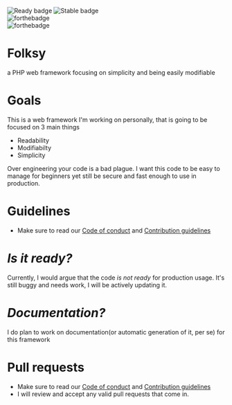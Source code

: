 ![Ready badge](https://img.shields.io/badge/Ready-no-<COLOR>.svg) ![Stable badge](https://img.shields.io/badge/Stable-no-<COLOR>.svg)
<br>
![forthebadge](https://forthebadge.com/images/badges/60-percent-of-the-time-works-every-time.svg)<br>
![forthebadge](https://forthebadge.com/images/badges/built-with-love.svg)

# Folksy
a PHP web framework focusing on simplicity and being easily modifiable<br>
<h1>Goals</h1>
This is a web framework I'm working on personally, that is going to be focused on 3 main things<br>
<ul>
  <li>Readability</li>
  <li>Modifiabilty</li>
  <li>Simplicity</li>
</ul>  
Over engineering your code is a bad plague. I want this code to be easy to manage for beginners yet still be secure and fast enough to use in production.
<br>
<h1>Guidelines</h1>
<ul>
  <li>Make sure to read our <a href="https://github.com/InsDel2113/Folksy/blob/master/CODE_OF_CONDUCT.md">Code of conduct</a> and <a href="https://github.com/InsDel2113/Folksy/blob/master/CONTRIBUTING.md">Contribution guidelines</a></li>
</ul>  
<h1><i>Is it ready?</i></h1>
Currently, I would argue that the code <em>is not ready</em> for production usage. It's still buggy and needs work, I will be actively updating it.
<h1><i>Documentation?</i></h1>
I do plan to work on documentation(or automatic generation of it, per se) for this framework
<h1>Pull requests</h1>
<ul>
  <li>Make sure to read our <a href="https://github.com/InsDel2113/Folksy/blob/master/CODE_OF_CONDUCT.md">Code of conduct</a> and <a href="https://github.com/InsDel2113/Folksy/blob/master/CONTRIBUTING.md">Contribution guidelines</a></li>
  <li>I will review and accept any valid pull requests that come in.</li>
</ul>  
